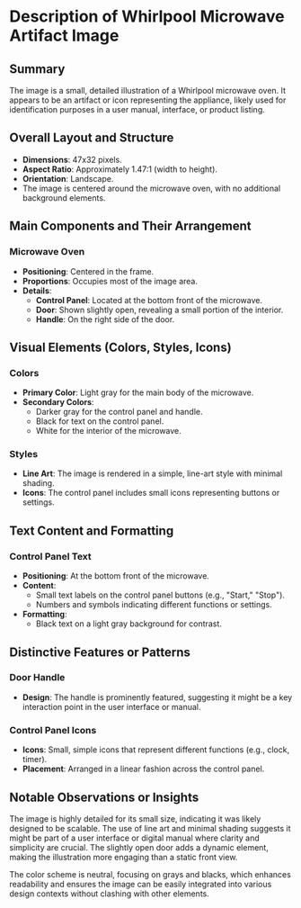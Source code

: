 # Description of Whirlpool Microwave Artifact Image

## Summary
The image is a small, detailed illustration of a Whirlpool microwave oven. It appears to be an artifact or icon representing the appliance, likely used for identification purposes in a user manual, interface, or product listing.

## Overall Layout and Structure
- **Dimensions**: 47x32 pixels.
- **Aspect Ratio**: Approximately 1.47:1 (width to height).
- **Orientation**: Landscape.
- The image is centered around the microwave oven, with no additional background elements.

## Main Components and Their Arrangement

### Microwave Oven
- **Positioning**: Centered in the frame.
- **Proportions**: Occupies most of the image area.
- **Details**:
  - **Control Panel**: Located at the bottom front of the microwave.
  - **Door**: Shown slightly open, revealing a small portion of the interior.
  - **Handle**: On the right side of the door.

## Visual Elements (Colors, Styles, Icons)

### Colors
- **Primary Color**: Light gray for the main body of the microwave.
- **Secondary Colors**:
  - Darker gray for the control panel and handle.
  - Black for text on the control panel.
  - White for the interior of the microwave.

### Styles
- **Line Art**: The image is rendered in a simple, line-art style with minimal shading.
- **Icons**: The control panel includes small icons representing buttons or settings.

## Text Content and Formatting

### Control Panel Text
- **Positioning**: At the bottom front of the microwave.
- **Content**:
  - Small text labels on the control panel buttons (e.g., "Start," "Stop").
  - Numbers and symbols indicating different functions or settings.
- **Formatting**:
  - Black text on a light gray background for contrast.

## Distinctive Features or Patterns

### Door Handle
- **Design**: The handle is prominently featured, suggesting it might be a key interaction point in the user interface or manual.

### Control Panel Icons
- **Icons**: Small, simple icons that represent different functions (e.g., clock, timer).
- **Placement**: Arranged in a linear fashion across the control panel.

## Notable Observations or Insights

The image is highly detailed for its small size, indicating it was likely designed to be scalable. The use of line art and minimal shading suggests it might be part of a user interface or digital manual where clarity and simplicity are crucial. The slightly open door adds a dynamic element, making the illustration more engaging than a static front view.

The color scheme is neutral, focusing on grays and blacks, which enhances readability and ensures the image can be easily integrated into various design contexts without clashing with other elements.